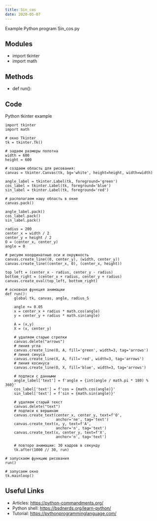 ```yaml
---
title: Sin_cos
date: 2020-05-07
---
```

Example Python program Sin_cos.py

## Modules

* import tkinter
* import math

## Methods

* def run():

## Code

Python tkinter example

    import tkinter
    import math
    
    # окно Tkinter
    tk = tkinter.Tk()
    
    # задаем размеры полотна
    width = 600
    height = 600
    
    # создаем область для рисования:
    canvas = tkinter.Canvas(tk, bg='white', height=height, width=width)
    
    angle_label = tkinter.Label(tk, foreground='green')
    cos_label = tkinter.Label(tk, foreground='blue')
    sin_label = tkinter.Label(tk, foreground='red')
    
    # располагаем нашу область в окне
    canvas.pack()
    
    angle_label.pack()
    cos_label.pack()
    sin_label.pack()
    
    radius = 200
    center_x = width / 2
    center_y = height / 2
    O = (center_x, center_y)
    angle = 0
    
    # рисуем координатные оси и окружность
    canvas.create_line((0, center_y), (width, center_y))
    canvas.create_line((center_x, 0), (center_x, height))
    
    top_left = (center_x - radius, center_y - radius)
    bottom_right = (center_x + radius, center_y + radius)
    canvas.create_oval(top_left, bottom_right)
    
    # основная функция анимации
    def run():
        global tk, canvas, angle, radius_S
    
        angle += 0.05
        x = center_x + radius * math.cos(angle)
        y = center_y + radius * math.sin(angle)
    
        A = (x,y)
        X = (x, center_y)
    
        # удаляем старые стрелки
        canvas.delete("arrows")
        # линия угла
        canvas.create_line(O, A, fill='green', width=3, tag='arrows')
        # линия синуса
        canvas.create_line(X, A, fill='red', width=3, tag='arrows')
        # линия косинуса
        canvas.create_line(O, X, fill='blue', width=3, tag='arrows')
    
        # подписи с данными
        angle_label['text'] = f'angle = {int(angle / math.pi * 180) % 360}'
        cos_label['text'] = f'cos = {math.cos(angle)}'
        sin_label['text'] = f'sin = {math.sin(angle)}'
    
        # удаляем старый текст
        canvas.delete("text")
        # подписи к вершинам
        canvas.create_text(center_x, center_y, text=f'O',
                           anchor='ne', tag='text')
        canvas.create_text(x, y, text=f'A',
                           anchor='n', tag='text')
        canvas.create_text(x, center_y, text=f'X',
                           anchor='n', tag='text')
    
        # повторо анимации: 30 кадров в секунду
        tk.after(1000 // 30, run)
    
    # запускаем функцию рисования
    run()
    
    # запусаем окно
    tk.mainloop()
    

## Useful Links

- Articles: https://python-commandments.org/
- Python shell: https://bsdnerds.org/learn-python/
- Tutorial: https://pythonprogramminglanguage.com/
